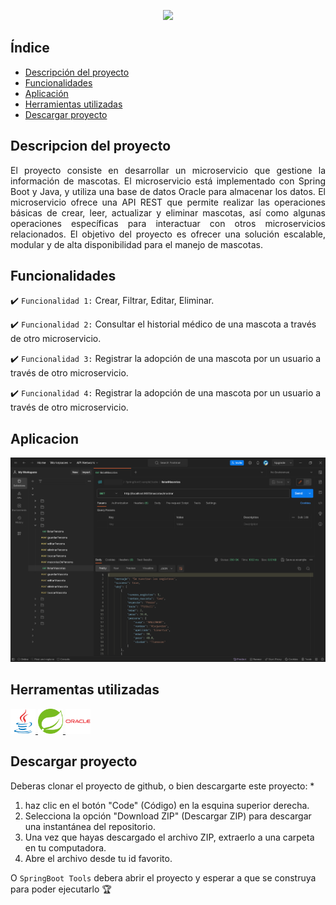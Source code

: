<p align="center">
   <img src="http://img.shields.io/static/v1?label=WEB SERVICE&message=CRUD MASCOTAS&color=RED&style=for-the-badge" #vitrinedev/>
</p>

## Índice

- [Descripción del proyecto](#descripcion-del-proyecto)
- [Funcionalidades](#funcionalidades)
- [Aplicación](#aplicacion)
- [Herramientas utilizadas](#herramentas-utilizadas)
- [Descargar proyecto](#descargar-proyecto)

## Descripcion del proyecto

<p align="justify">
 El proyecto consiste en desarrollar un microservicio que gestione la información de mascotas. El microservicio está implementado con Spring Boot y Java, y utiliza una base de datos Oracle para almacenar los datos. 
  El microservicio ofrece una API REST que permite realizar las operaciones básicas de crear, leer, actualizar y eliminar mascotas, así como algunas operaciones específicas para interactuar con otros microservicios relacionados. 
  El objetivo del proyecto es ofrecer una solución escalable, modular y de alta disponibilidad para el manejo de mascotas.
</p>

## Funcionalidades

:heavy_check_mark: `Funcionalidad 1:` Crear, Filtrar, Editar, Eliminar.

:heavy_check_mark: `Funcionalidad 2:` Consultar el historial médico de una mascota a través de otro microservicio.

:heavy_check_mark: `Funcionalidad 3:` Registrar la adopción de una mascota por un usuario a través de otro microservicio.

:heavy_check_mark: `Funcionalidad 4:` Registrar la adopción de una mascota por un usuario a través de otro microservicio.

## Aplicacion

<div align="center">

![POSTMAN](https://github.com/BrunoE2001/Web-Service-Mascotas/blob/main/postman.png)

  </div>

###

## Herramentas utilizadas

<a href="https://www.java.com" target="_blank"> <img src="https://raw.githubusercontent.com/devicons/devicon/master/icons/java/java-original.svg" alt="java" width="40" height="40"/> </a> 
<a href="https://spring.io/tools" target="_blank"> <img src="https://raw.githubusercontent.com/devicons/devicon/master/icons/spring/spring-original.svg" alt="spring" width="40" height="40"/> </a> 
<a href="https://www.oracle.com/database/sqldeveloper/" target="_blank"> <img src="https://raw.githubusercontent.com/devicons/devicon/master/icons/oracle/oracle-original.svg" alt="oracle" width="40" height="40"/> </a>

###

## Descargar proyecto

Deberas clonar el proyecto de github, o bien descargarte este proyecto:
* 
1. haz clic en el botón "Code" (Código) en la esquina superior derecha.
2. Selecciona la opción "Download ZIP" (Descargar ZIP) para descargar una instantánea del repositorio.
3. Una vez que hayas descargado el archivo ZIP, extraerlo a una carpeta en tu computadora.
4. Abre el archivo desde tu id favorito.

O `SpringBoot Tools` debera abrir el proyecto y esperar a que se construya para poder ejecutarlo 🏆 
